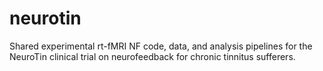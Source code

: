 # neurotin
Shared experimental rt-fMRI NF code, data, and analysis pipelines for the NeuroTin clinical trial on neurofeedback for chronic tinnitus sufferers.
